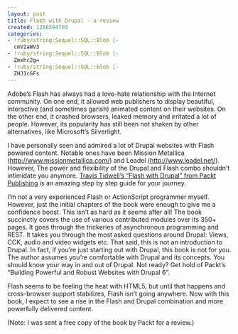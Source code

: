 ```yaml
---
layout: post
title: Flash with Drupal - a review
created: 1266594703
categories:
- !ruby/string:Sequel::SQL::Blob |-
  cmV2aWV3
- !ruby/string:Sequel::SQL::Blob |-
  Zmxhc2g=
- !ruby/string:Sequel::SQL::Blob |-
  ZHJ1cGFs
---
```

Adobe’s Flash has always had a love-hate relationship with the Internet community. On one end, it allowed web publishers to display beautiful, interactive (and sometimes garish) animated content on their websites. On the other end, it crashed browsers, leaked memory and irritated a lot of people. However, its popularity has still been not shaken by other alternatives, like Microsoft’s Silverlight.

I have personally seen and admired a lot of Drupal websites with Flash powered content. Notable ones have been Mission Metallica (http://www.missionmetallica.com/) and Leadel (http://www.leadel.net/). However, The power and flexibility of the Drupal and Flash combo shouldn’t intimidate you anymore. <a href="http://www.packtpub.com/build-flash-applications-with-drupal-6/book?utm_source=pratul.in&utm_medium=bookrev&utm_content=blog&utm_campaign=mdb_002600">Travis Tidwell’s “Flash with Drupal” from Packt Publishing</a> is an amazing step by step guide for your journey. 

I’m not a very experienced Flash or ActionScript programmer myself. However, just the initial chapters of the book were enough to give me a confidence boost. This isn’t as hard as it seems after all! The book succinctly covers the use of various contributed modules over its 350+ pages. It goes through the trickeries of asynchronous programming and REST. It takes you through the most asked questions around Drupal: Views, CCK, audio and video widgets etc. That said, this is not an introduction to Drupal. In fact, if you’re just starting out with Drupal, this book is not for you. The author assumes you’re comfortable with Drupal and its concepts. You should know your way in and out of Drupal. Not ready? Get hold of Packt’s “Building Powerful and Robust Websites with Drupal 6”.

Flash seems to be feeling the heat with HTML5, but until that happens and cross-browser support stabilizes, Flash isn’t going anywhere. Now with this book, I expect to see a rise in the Flash and Drupal combination and more powerfully delivered content.

(Note: I was sent a free copy of the book by Packt for a review.)
